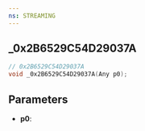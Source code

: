 ```yaml
---
ns: STREAMING
---
```

## _0x2B6529C54D29037A

```c
// 0x2B6529C54D29037A
void _0x2B6529C54D29037A(Any p0);
```

## Parameters
* **p0**:

